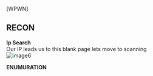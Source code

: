 [WPWN]  

**RECON**
---
**Ip Search**  
Our IP leads us to this blank page lets move to scanning  
![image6](https://user-images.githubusercontent.com/66635295/158526173-aa39b52e-d9c3-4ac0-8865-9792b5497a4f.png)


**ENUMURATION**
